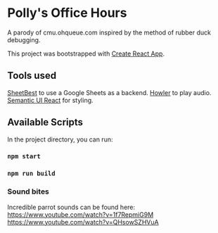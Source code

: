 # Polly's Office Hours

A parody of cmu.ohqueue.com inspired by the method of rubber duck debugging.

This project was bootstrapped with [Create React App](https://github.com/facebook/create-react-app).

## Tools used
[SheetBest](https://sheet.best) to use a Google Sheets as a backend.
[Howler](https://howlerjs.com) to play audio.
[Semantic UI React](https://react.semantic-ui.com) for styling.

## Available Scripts

In the project directory, you can run:

### `npm start`

### `npm run build`

### Sound bites

Incredible parrot sounds can be found here:
https://www.youtube.com/watch?v=1f7RepmiG9M
https://www.youtube.com/watch?v=QHsowSZHVuA
